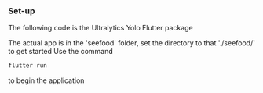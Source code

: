 ### Set-up

The following code is the Ultralytics Yolo Flutter package

The actual app is in the 'seefood' folder, set the directory to that './seefood/' to get started
Use the command 
```dart
flutter run
```
to begin the application